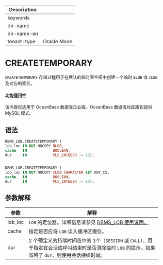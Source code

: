 | Description   |                 |
|---------------|-----------------|
| keywords      |                 |
| dir-name      |                 |
| dir-name-en   |                 |
| tenant-type   | Oracle Mode     |

# CREATETEMPORARY

`CREATETEMPORARY` 存储过程用于在默认的临时表空间中创建一个临时 `BLOB` 或 `CLOB` 及对应的索引。

  <main id="notice" >
    <h4>功能适用性</h4>
    <p>该内容仅适用于 OceanBase 数据库企业版。OceanBase 数据库社区版仅提供 MySQL 模式。</p>
  </main>

## 语法

```sql
DBMS_LOB.CREATETEMPORARY (
lob_loc IN OUT NOCOPY BLOB,
cache   IN            BOOLEAN,
dur     IN            PLS_INTEGER := 10);


DBMS_LOB.CREATETEMPORARY (
lob_loc IN OUT NOCOPY CLOB CHARACTER SET ANY_CS,
cache   IN            BOOLEAN,
dur     IN            PLS_INTEGER := 10);
```



## 参数解释



|   参数    |                                             解释                                             |
|---------|--------------------------------------------------------------------------------------------|
| lob_loc | `LOB` 的定位器。详细信息请参见 [DBMS_LOB 使用说明。](../9300.dbms-lob-oracle/100.dbms-lob-overview-oracle.md)                   |
| cache   | 指定是否应将 `LOB` 读入缓冲区缓存。                                                                      |
| dur     | 2 个预定义的持续时间值中的 1个（`SESSION` 或 `CALL`），用于指定在会话或呼叫结束时是否清除临时 `LOB` 的提示。如果省略了 `dur`，则使用会话持续时间。 |



